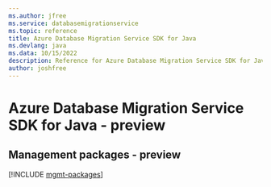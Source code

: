 ```yaml
---
ms.author: jfree
ms.service: databasemigrationservice
ms.topic: reference
title: Azure Database Migration Service SDK for Java
ms.devlang: java
ms.data: 10/15/2022
description: Reference for Azure Database Migration Service SDK for Java
author: joshfree
---
```

# Azure Database Migration Service SDK for Java - preview

## Management packages - preview
[!INCLUDE [mgmt-packages](database-migration-service-mgmt-index.md)]